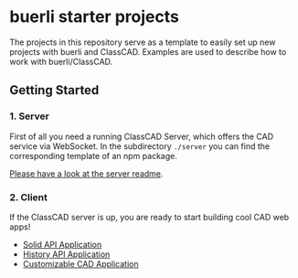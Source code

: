 # buerli starter projects

The projects in this repository serve as a template to easily set up new projects with buerli and ClassCAD. Examples are used to describe how to work with buerli/ClassCAD.

## Getting Started

### 1. Server

First of all you need a running ClassCAD Server, which offers the CAD service via WebSocket. In the subdirectory `./server` you can find the corresponding template of an npm package.

[Please have a look at the server readme](./server/README.md).

### 2. Client

If the ClassCAD server is up, you are ready to start building cool CAD web apps!

- [Solid API Application](./client/solid-api/README.md)
- [History API Application](./client/history-api/README.md)
- [Customizable CAD Application](./client/customizable-cad/README.md)
